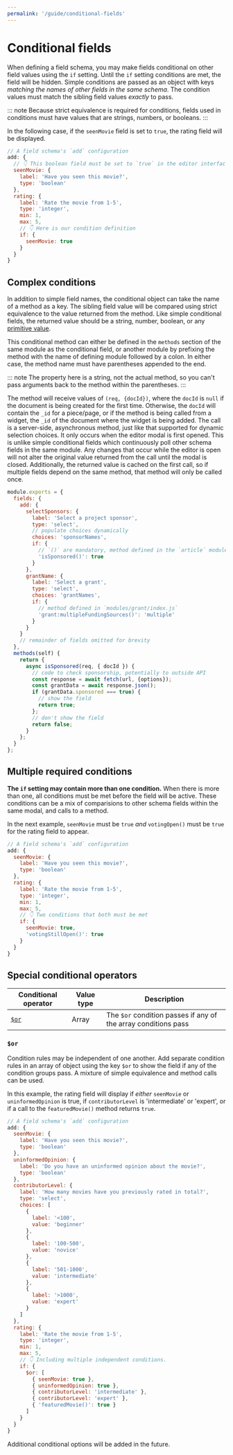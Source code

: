 ```yaml
---
permalink: '/guide/conditional-fields'
---
```


# Conditional fields

When defining a field schema, you may make fields conditional on other field values using the `if` setting. Until the `if` setting conditions are met, the field will be hidden. Simple conditions are passed as an object with keys *matching the names of other fields in the same schema*. The condition values must match the sibling field values *exactly* to pass.

::: note
Because strict equivalence is required for conditions, fields used in conditions must have values that are strings, numbers, or booleans.
:::

In the following case, if the `seenMovie` field is set to `true`, the rating field will be displayed.

```javascript
// A field schema's `add` configuration
add: {
  // 👇 This boolean field must be set to `true` in the editor interface
  seenMovie: {
    label: 'Have you seen this movie?',
    type: 'boolean'
  },
  rating: {
    label: 'Rate the movie from 1-5',
    type: 'integer',
    min: 1,
    max: 5,
    // 👇 Here is our condition definition
    if: {
      seenMovie: true
    }
  }
}
```

## Complex conditions

In addition to simple field names, the conditional object can take the name of a method as a key. The sibling field value will be compared using strict equivalence to the value returned from the method. Like simple conditional fields, the returned value should be a string, number, boolean, or any [primitive value](https://developer.mozilla.org/en-US/docs/Glossary/Primitive).

This conditional method can either be defined in the `methods` section of the same module as the conditional field, or another module by prefixing the method with the name of defining module followed by a colon. In either case, the method name must have parentheses appended to the end.

::: note
The property here is a string, not the actual method, so you can't pass arguments back to the method within the parentheses.
:::

The method will receive values of `(req, {docId})`, where the `docId` is `null` if the document is being created for the first time. Otherwise, the `docId` will contain the `_id` for a piece/page, or if the method is being called from a widget, the `_id` of the document where the widget is being added. The call is a server-side, asynchronous method, just like that supported for dynamic selection choices. It only occurs when the editor modal is first opened. This is unlike simple conditional fields which continuously poll other schema fields in the same module. Any changes that occur while the editor is open will not alter the original value returned from the call until the modal is closed. Additionally, the returned value is cached on the first call, so if multiple fields depend on the same method, that method will only be called once.

<AposCodeBlock>

``` javascript
module.exports = {
  fields: {
    add: {
      selectSponsors: {
        label: 'Select a project sponsor',
        type: 'select',
        // populate choices dynamically
        choices: 'sponsorNames',
        if: {
          // `()` are mandatory, method defined in the `article` module
          'isSponsored()': true
        }
      },
      grantName: {
        label: 'Select a grant',
        type: 'select',
        choices: 'grantNames',
        if: {
          // method defined in `modules/grant/index.js`
          'grant:multipleFundingSources()': 'multiple'
        }
      }
    }
    // remainder of fields omitted for brevity
  },
  methods(self) {
    return {
      async isSponsored(req, { docId }) {
        // code to check sponsorship, potentially to outside API
        const response = await fetch(url, {options});
        const grantData = await response.json();
        if (grantData.sponsored === true) {
          // show the field
          return true;
        };
        // don't show the field
        return false;
      }
    };
  }
};

```

<template v-slot:caption>
modules/article/index.js
</template>
</AposCodeBlock>

## Multiple required conditions

**The `if` setting may contain more than one condition.** When there is more than one, all conditions must be met before the field will be active. These conditions can be a mix of comparisions to other schema fields within the same modal, and calls to a method.

In the next example, `seenMovie` must be `true` *and* `votingOpen()` must be `true` for the rating field to appear.

```javascript
// A field schema's `add` configuration
add: {
  seenMovie: {
    label: 'Have you seen this movie?',
    type: 'boolean'
  },
  rating: {
    label: 'Rate the movie from 1-5',
    type: 'integer',
    min: 1,
    max: 5,
    // 👇 Two conditions that both must be met
    if: {
      seenMovie: true,
      'votingStillOpen()': true
    }
  }
}
```

## Special conditional operators

| Conditional operator | Value type | Description |
| -------------------- | ---------- | ----------- |
| [`$or`](#or) | Array | The `$or` condition passes if any of the array conditions pass |

### `$or`

Condition rules may be independent of one another. Add separate condition rules in an array of object using the key `$or` to show the field if any of the condition groups pass. A mixture of simple equivalence and method calls can be used.

In this example, the rating field will display if *either* `seenMovie` or `uninformedOpinion` is true, if `contributorLevel` is 'intermediate' or 'expert', or if a call to the `featuredMovie()` method returns `true`.

```javascript
// A field schema's `add` configuration
add: {
  seenMovie: {
    label: 'Have you seen this movie?',
    type: 'boolean'
  },
  uninformedOpinion: {
    label: 'Do you have an uninformed opinion about the movie?',
    type: 'boolean'
  },
  contributorLevel: {
    label: 'How many movies have you previously rated in total?',
    type: 'select',
    choices: [
      {
        label: '<100',
        value: 'beginner'
      },
      {
        label: '100-500',
        value: 'novice'
      },
      {
        label: '501-1000',
        value: 'intermediate'
      },
      {
        label: '>1000',
        value: 'expert'
      }
    ]
  },
  rating: {
    label: 'Rate the movie from 1-5',
    type: 'integer',
    min: 1,
    max: 5,
    // 👇 Including multiple independent conditions.
    if: {
      $or: [
        { seenMovie: true },
        { uninformedOpinion: true },
        { contributorLevel: 'intermediate' },
        { contributorLevel: 'expert' },
        { 'featuredMovie()': true }
      ]
    }
  }
}
```

Additional conditional options will be added in the future.